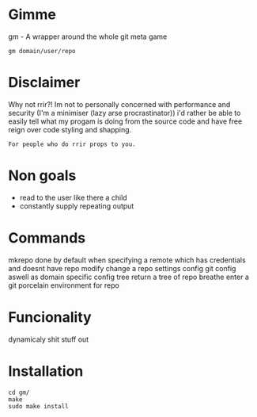 # Gimme
gm - A wrapper around the whole git meta game

`gm domain/user/repo`

# Disclaimer
Why not rrir?!
    Im not to personally concerned with performance and security
    (I'm a minimiser (lazy arse procrastinator))
    i'd rather be able to easily tell what my progam is doing from the
    source code and have free reign over code styling and shapping.

    For people who do rrir props to you.

# Non goals
- read to the user like there a child
- constantly supply repeating output

# Commands
mkrepo
    done by default when specifying a remote which has credentials and doesnt have repo
modify
    change a repo settings
config
    git config aswell as domain specific config
tree
    return a tree of repo
breathe
    enter a git porcelain environment for repo

# Funcionality
dynamicaly shit stuff out

# Installation
```console
cd gm/
make
sudo make install
```
